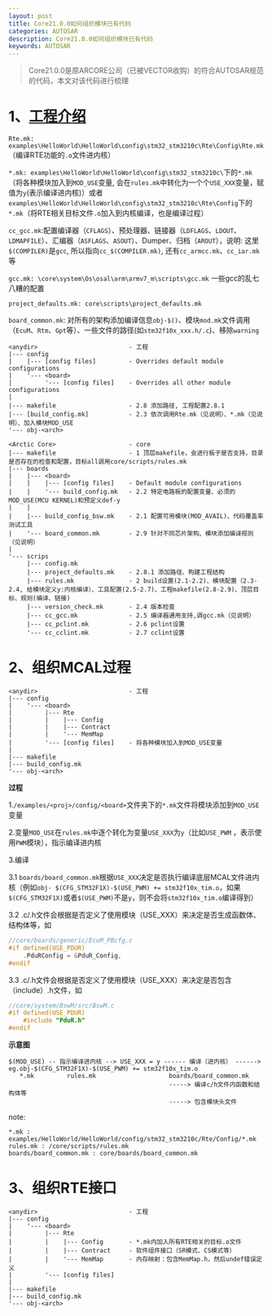 ```yaml
---
layout: post
title: Core21.0.0如何组织模块已有代码
categories: AUTOSAR
description: Core21.0.0如何组织模块已有代码
keywords: AUTOSAR
---
```


> Core21.0.0是原ARCORE公司（已被VECTOR收购）的符合AUTOSAR规范的代码，本文对该代码进行梳理

# 1、[工程介绍](<https://github.com/Neyzoter/autosar_core21.0.0>)

`Rte.mk: examples\HelloWorld\HelloWorld\config\stm32_stm3210c\Rte\Config\Rte.mk`（编译RTE功能的`.o`文件进内核）

`*.mk: examples\HelloWorld\HelloWorld\config\stm32_stm3210c\`下的`*.mk`（将各种模块加入到`MOD_USE`变量, 会在`rules.mk`中转化为一个个`USE_XXX`变量，赋值为`y`(表示编译进内核)）或者`examples\HelloWorld\HelloWorld\config\stm32_stm3210c\Rte\Config`下的`*.mk`（将RTE相关目标文件`.o`加入到内核编译，也是编译过程）

`cc_gcc.mk`:配置编译器（`CFLAGS`）、预处理器、链接器（`LDFLAGS`、`LDOUT`、`LDMAPFILE`）、汇编器（`ASFLAGS`、`ASOUT`）、Dumper、归档（`AROUT`），说明: 这里`$(COMPILER)`是`gcc`, 所以指向`cc_$(COMPILER.mk)`, 还有`cc_armcc.mk`、`cc_iar.mk`等

`gcc.mk: \core\system\Os\osal\arm\armv7_m\scripts\gcc.mk`   一些gcc的乱七八糟的配置

`project_defaults.mk: core\scripts\project_defaults.mk `

`board_common.mk`: 对所有的架构添加编译信息`obj-$()`、模块`mod.mk`文件调用（`EcuM`、`Rtm`、`Gpt`等）、一些文件的路径(如`stm32f10x_xxx.h/.c`)、移除`warning`

```
<anydir>                         - 工程
|--- config
|    |--- [config files]         - Overrides default module configurations
|    '--- <board>
|         '--- [config files]    - Overrides all other module configurations
|
|--- makefile                    - 2.8 添加路径, 工程配置2.8.1
|--- [build_config.mk]           - 2.3 依次调用Rte.mk（见说明）、*.mk（见说明）、加入模块MOD_USE
'--- obj-<arch>

<Arctic Core>                    - core
|--- makefile                    - 1 顶层makefile，会进行板子是否支持，目录是否存在的检查和配置，目标all调用core/scripts/rules.mk
|--- boards
|    |--- <board>
|    |    |--- [config files]    - Default module configurations
|    |    '--- build_config.mk   - 2.2 特定电路板的配置变量、必须的MOD_USE(MCU KERNEL)和预定义def-y
|    |
|    |--- build_config_bsw.mk    - 2.1 配置可用模块(MOD_AVAIL)、代码覆盖率测试工具
|    '--- board_common.mk        - 2.9 针对不同芯片架构、模块添加编译规则（见说明）
|
'--- scrips
     |--- config.mk
     |--- project_defaults.mk    - 2.8.1 添加路径、构建工程结构
     |--- rules.mk               - 2 build设置(2.1-2.2)、模块配置（2.3-2.4, 给模块定义y:内核编译）、工具配置(2.5-2.7)、工程makefile(2.8-2.9)、顶层目标、规则(编译、链接)
     |--- version_check.mk       - 2.4 版本检查
     |--- cc_gcc.mk              - 2.5 编译器通用支持,调gcc.mk（见说明）
     |--- cc_pclint.mk           - 2.6 pclint设置
     '--- cc_cclint.mk           - 2.7 cclint设置
```

# 2、组织MCAL过程

```
<anydir>                         - 工程
|--- config
|    '--- <board>
|         |--- Rte
|         |    |--- Config       
|         |    |--- Contract     
|         |    '--- MemMap       
|         '--- [config files]    - 将各种模块加入到MOD_USE变量
|
|--- makefile                    
|--- build_config.mk             
'--- obj-<arch>
```

**过程**

1.`/examples/<proj>/config/<board>`文件夹下的`*.mk`文件将模块添加到`MOD_USE`变量

2.变量`MOD_USE`在`rules.mk`中逐个转化为变量`USE_XXX`为`y`（比如`USE_PWM`
，表示使用`PWM`模块），指示编译进内核

3.编译

3.1 `boards/board_common.mk`根据`USE_XXX`决定是否执行编译底层MCAL文件进内核（例如`obj-
$(CFG_STM32F1X)-$(USE_PWM) += stm32f10x_tim.o`，如果`$(CFG_STM32F1X)`或者`$(USE_PWM)`不是`y`，则不会将`stm32f10x_tim.o`编译得到）

3.2 .c/.h文件会根据是否定义了使用模块（USE_XXX）来决定是否生成函数体、结构体等，如

```c
//core/boards/generic/EcuM_PBcfg.c
#if defined(USE_PDUR)
	.PduRConfig = &PduR_Config,
#endif
```

3.3 .c/.h文件会根据是否定义了使用模块（USE_XXX）来决定是否包含（include）.h文件，如

```c
//core/system/BswM/src/BswM.c
#if defined(USE_PDUR)
	#include "PduR.h"
#endif
```

**示意图**

```
$(MOD_USE) -- 指示编译进内核 --> USE_XXX = y ------ 编译（进内核） ------>  eg.obj-$(CFG_STM32F1X)-$(USE_PWM) += stm32f10x_tim.o
   *.mk         rules.mk                    boards/board_common.mk      
                                            -----> 编译c/h文件内函数和结构体等
                                            -----> 包含模块头文件
```

note:

```
*.mk : examples/HelloWorld/HelloWorld/config/stm32_stm3210c/Rte/Config/*.mk
rules.mk : /core/scripts/rules.mk
boards/board_common.mk : core/boards/board_common.mk
```

# 3、组织RTE接口

```
<anydir>                         - 工程
|--- config
|    '--- <board>
|         |--- Rte
|         |    |--- Config       - *.mk内加入所有RTE相关的目标.o文件
|         |    |--- Contract     - 软件组件接口（SR模式、CS模式等）
|         |    '--- MemMap       - 内存映射：包含MemMap.h，然后undef错误定义
|         '--- [config files]
|
|--- makefile                    
|--- build_config.mk             
'--- obj-<arch>
```